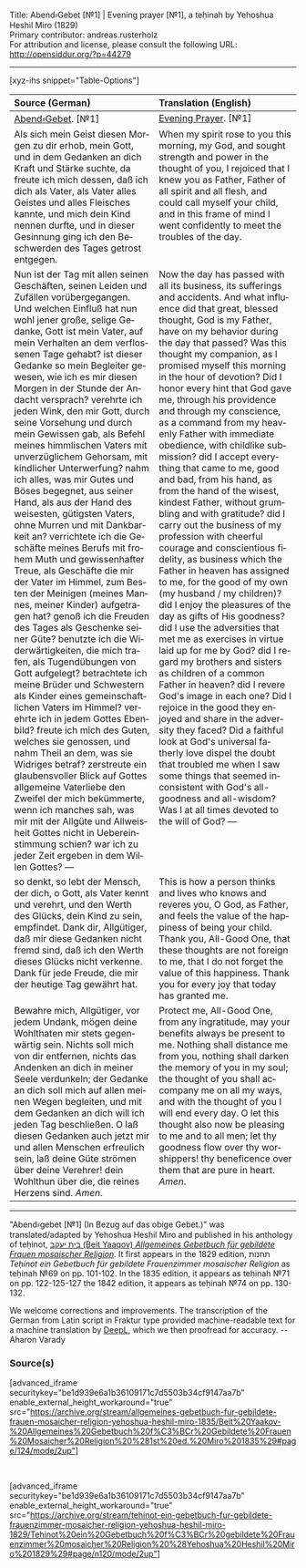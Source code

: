 <html>
<head></head>
<body>
Title: Abend⸗Gebet [№1] | Evening prayer [№1], a teḥinah by Yehoshua Heshil Miro (1829)<br />
Primary contributor: andreas.rusterholz<br />
For attribution and license, please consult the following URL: <a href="http://opensiddur.org/?p=44279">http://opensiddur.org/?p=44279</a>
<p />
<hr />

[xyz-ihs snippet="Table-Options"]<table style="margin-left: auto; margin-right: auto;" class="draggable">
<thead><tr><th id="x" style="text-align: left;">Source (German)</th><th style="text-align: left;">Translation (English)</th></tr></thead>
<tbody>
<tr><td style="vertical-align:top;">
<div class="german" lang="de">
<u>Abend⸗Gebet</u>. [№1]
</div></td>

<td style="vertical-align:top;">
<div class="english" lang="en">
<u>Evening Prayer</u>. [№1]
</div></td></tr>


<tr><td style="vertical-align:top;">
<div class="german" lang="de">
Als sich mein Geist diesen Morgen zu dir erhob, mein Gott, und in dem Gedanken an dich Kraft und Stärke suchte, da freute ich mich dessen, daß ich dich als Vater, als Vater alles Geistes und alles Fleisches kannte, und mich dein Kind nennen durfte, und in dieser Gesinnung ging ich den Beschwerden des Tages getrost entgegen. 
</div></td>

<td style="vertical-align:top;">
<div class="english" lang="en">
When my spirit rose to you this morning, my God, and sought strength and power in the thought of you, I rejoiced that I knew you as Father, Father of all spirit and all flesh, and could call myself your child, and in this frame of mind I went confidently to meet the troubles of the day. 
</div></td></tr>


<tr><td style="vertical-align:top;">
<div class="german" lang="de">
Nun ist der Tag mit allen seinen Geschäften, seinen Leiden und Zufällen vorübergegangen. Und welchen Einfluß hat nun wohl jener große, selige Gedanke, Gott ist mein Vater, auf mein Verhalten an dem verflossenen Tage gehabt? ist dieser Gedanke so mein Begleiter gewesen, wie ich es mir diesen Morgen in der Stunde der Andacht versprach? verehrte ich jeden Wink, den mir Gott, durch seine Vorsehung und durch mein Gewissen gab, als Befehl meines himmlischen Vaters mit unverzüglichem Gehorsam, mit kindlicher Unterwerfung? nahm ich alles, was mir Gutes und Böses begegnet, aus seiner Hand, als aus der Hand des weisesten, gütigsten Vaters, ohne Murren und mit Dankbarkeit an? verrichtete ich die Geschäfte meines Berufs mit frohem Muth und gewissenhafter Treue, als Geschäfte die mir der Vater im Himmel, zum Besten der Meinigen (meines Mannes, meiner Kinder) aufgetragen hat? genoß ich die Freuden des Tages als Geschenke seiner Güte? benutzte ich die Widerwärtigkeiten, die mich trafen, als Tugendübungen von Gott aufgelegt? betrachtete ich meine Brüder und Schwestern als Kinder eines gemeinschaftlichen Vaters im Himmel? verehrte ich in jedem Gottes Ebenbild? freute ich mich des Guten, welches sie genossen, und nahm Theil an dem, was sie Widriges betraf? zerstreute ein glaubensvoller Blick auf Gottes allgemeine Vaterliebe den Zweifel der mich bekümmerte, wenn ich manches sah, was mir mit der Allgüte und Allweisheit Gottes nicht in Uebereinstimmung schien? war ich zu jeder Zeit ergeben in dem Willen Gottes? — 
</div></td>

<td style="vertical-align:top;">
<div class="english" lang="en">
Now the day has passed with all its business, its sufferings and accidents. And what influence did that great, blessed thought, God is my Father, have on my behavior during the day that passed? Was this thought my companion, as I promised myself this morning in the hour of devotion? Did I honor every hint that God gave me, through his providence and through my conscience, as a command from my heavenly Father with immediate obedience, with childlike submission? did I accept everything that came to me, good and bad, from his hand, as from the hand of the wisest, kindest Father, without grumbling and with gratitude? did I carry out the business of my profession with cheerful courage and conscientious fidelity, as business which the Father in heaven has assigned to me, for the good of my own (my husband / my children)? did I enjoy the pleasures of the day as gifts of His goodness? did I use the adversities that met me as exercises in virtue laid up for me by God? did I regard my brothers and sisters as children of a common Father in heaven? did I revere God's image in each one? Did I rejoice in the good they enjoyed and share in the adversity they faced? Did a faithful look at God's universal fatherly love dispel the doubt that troubled me when I saw some things that seemed inconsistent with God's all-goodness and all-wisdom? Was I at all times devoted to the will of God? — 
</div></td></tr>


<tr><td style="vertical-align:top;">
<div class="german" lang="de">
so denkt, so lebt der Mensch, der dich, o Gott, als Vater kennt und verehrt, und den Werth des Glücks, dein Kind zu sein, empfindet. Dank dir, Allgütiger, daß mir diese Gedanken nicht fremd sind, daß ich den Werth dieses Glücks nicht verkenne. Dank für jede Freude, die mir der heutige Tag gewährt hat. 
</div></td>

<td style="vertical-align:top;">
<div class="english" lang="en">
This is how a person thinks and lives who knows and reveres you, O God, as Father, and feels the value of the happiness of being your child. Thank you, All-Good One, that these thoughts are not foreign to me, that I do not forget the value of this happiness. Thank you for every joy that today has granted me. 
</div></td></tr>


<tr><td style="vertical-align:top;">
<div class="german" lang="de">
Bewahre mich, Allgütiger, vor jedem Undank, mögen deine Wohlthaten mir stets gegenwärtig sein. Nichts soll mich von dir entfernen, nichts das Andenken an dich in meiner Seele verdunkeln; der Gedanke an dich soll mich auf allen meinen Wegen begleiten, und mit dem Gedanken an dich will ich jeden Tag beschließen. O laß diesen Gedanken auch jetzt mir und allen Menschen erfreulich sein, laß deine Güte strömen über deine Verehrer! dein Wohlthun über die, die reines Herzens sind. <em>Amen</em>.
</div></td>

<td style="vertical-align:top;">
<div class="english" lang="en">
Protect me, All-Good One, from any ingratitude, may your benefits always be present to me. Nothing shall distance me from you, nothing shall darken the memory of you in my soul; the thought of you shall accompany me on all my ways, and with the thought of you I will end every day. O let this thought also now be pleasing to me and to all men; let thy goodness flow over thy worshippers! thy beneficence over them that are pure in heart. <em>Amen</em>.
</div></td></tr>
</tbody></table>

<hr />

"Abend⸗gebet [№1] (In Bezug auf das obige Gebet.)" was translated/adapted by Yehoshua Heshil Miro and published in his anthology of teḥinot, <a href="/?p=41365">בית יעקב (Beit Yaaqov) <em>Allgemeines Gebetbuch für gebildete Frauen mosaischer Religion</em></a>. It first appears in the 1829 edition, תחנות <em>Teḥinot ein Gebetbuch für gebildete Frauenzimmer mosaischer Religion</em> as teḥinah №69 on pp. 101-102. In the 1835 edition, it appears as teḥinah №71 on pp. 122-125-127 the 1842 edition, it appears as teḥinah №74 on pp. 130-132. 

We welcome corrections and improvements. The transcription of the German from Latin script in Fraktur type provided machine-readable text for a machine translation by <a href="https://www.deepl.com/en/translator">DeepL</a>, which we then proofread for accuracy. --Aharon Varady


<h3>Source(s)</h3>

[advanced_iframe securitykey="be1d939e6a1b36109171c7d5503b34cf9147aa7b" enable_external_height_workaround="true" src="https://archive.org/stream/allgemeines-gebetbuch-fur-gebildete-frauen-mosaicher-religion-yehoshua-heshil-miro-1835/Beit%20Yaakov-%20Allgemeines%20Gebetbuch%20f%C3%BCr%20Gebildete%20Frauen%20Mosaicher%20Religion%20%281st%20ed.%20Miro%201835%29#page/124/mode/2up"]

&nbsp;

[advanced_iframe securitykey="be1d939e6a1b36109171c7d5503b34cf9147aa7b" enable_external_height_workaround="true" src="https://archive.org/stream/tehinot-ein-gebetbuch-fur-gebildete-frauenzimmer-mosaicher-religion-yehoshua-heshil-miro-1829/Tehinot%20ein%20Gebetbuch%20f%C3%BCr%20gebildete%20Frauenzimmer%20mosaicher%20Religion%20%28Yehoshua%20Heshil%20Miro%201829%29#page/n120/mode/2up"]

&nbsp;
</body>
</html>